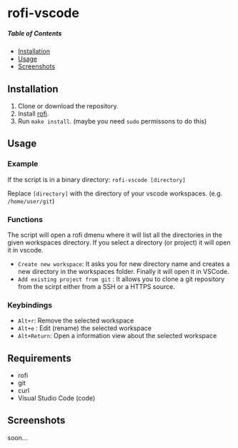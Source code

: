# rofi-vscode
##### Table of Contents  
- [Installation](#installation)  
- [Usage](#usage)  
- [Screenshots](#screenshots) 


## Installation

1. Clone or download the repository.
2. Install [rofi](https://github.com/davatorium/rofi/blob/next/INSTALL.md#install-distribution).
3. Run ``make install``. (maybe you need ``sudo`` permissons to do this)

## Usage

### Example

If the script is in a binary directory:
``rofi-vscode [directory]``

Replace ``[directory]`` with the directory of your vscode workspaces. (e.g. ``/home/user/git``)

### Functions

The script will open a rofi dmenu where it will list all the directories in the given workspaces directory. If you select a directory (or project) it will open it in vscode.

- ``Create new workspace``: It asks you for new directory name and creates a new directory in the workspaces folder. Finally it will open it in VSCode.
- ``Add existing project from git`` : It allows you to clone a git repository from the scirpt either from a SSH or a HTTPS source.

### Keybindings

- ``Alt+r``: Remove the selected workspace
- ``Alt+e`` : Edit (rename) the selected workspace
- ``Alt+Return``: Open a information view about the selected workspace

## Requirements

- rofi
- git
- curl
- Visual Studio Code (code)

## Screenshots

soon...
